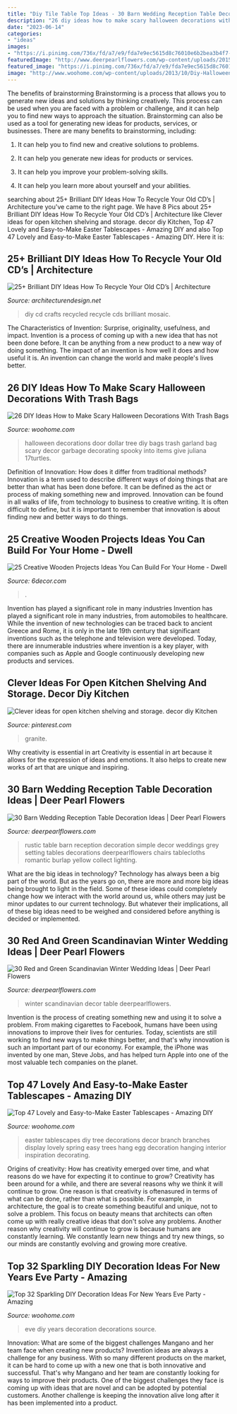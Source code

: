 ```yaml
---
title: "Diy Tile Table Top Ideas - 30 Barn Wedding Reception Table Decoration Ideas"
description: "26 diy ideas how to make scary halloween decorations with trash bags"
date: "2023-06-14"
categories:
- "ideas"
images:
- "https://i.pinimg.com/736x/fd/a7/e9/fda7e9ec5615d8c76010e6b2bea3b4f7--granite-counters-kitchen-counters.jpg"
featuredImage: "http://www.deerpearlflowers.com/wp-content/uploads/2015/09/Scandinavian-winter-wedding-decor-ideas.jpg"
featured_image: "https://i.pinimg.com/736x/fd/a7/e9/fda7e9ec5615d8c76010e6b2bea3b4f7--granite-counters-kitchen-counters.jpg"
image: "http://www.woohome.com/wp-content/uploads/2013/10/Diy-Halloween-items-With-Trash-Bags-13-2.jpg"
---
```



The benefits of brainstorming
Brainstorming is a process that allows you to generate new ideas and solutions by thinking creatively. This process can be used when you are faced with a problem or challenge, and it can help you to find new ways to approach the situation. Brainstorming can also be used as a tool for generating new ideas for products, services, or businesses.
There are many benefits to brainstorming, including:

1. It can help you to find new and creative solutions to problems.

2. It can help you generate new ideas for products or services.

3. It can help you improve your problem-solving skills.

4. It can help you learn more about yourself and your abilities.

	

		
searching about 25+ Brilliant DIY Ideas How To Recycle Your Old CD’s | Architecture you've came to the right page. We have 8 Pics about 25+ Brilliant DIY Ideas How To Recycle Your Old CD’s | Architecture like Clever ideas for open kitchen shelving and storage. decor diy Kitchen, Top 47 Lovely and Easy-to-Make Easter Tablescapes - Amazing DIY and also Top 47 Lovely and Easy-to-Make Easter Tablescapes - Amazing DIY. Here it is:
		
    
## 25+ Brilliant DIY Ideas How To Recycle Your Old CD’s | Architecture

<img loading=lazy src="http://cdn.architecturendesign.net/wp-content/uploads/2014/12/AD-Recycled-DIY-Old-CD-Crafts-5.jpg" onerror="this.onerror=null;this.src='https://tse3.mm.bing.net/th?id=OIP.qaYaLOAhG-nNVBebR203hgHaLG&amp;pid=15.1';" alt="25+ Brilliant DIY Ideas How To Recycle Your Old CD’s | Architecture">

_Source: architecturendesign.net_

>diy cd crafts recycled recycle cds brilliant mosaic. 

	

The Characteristics of Invention: Surprise, originality, usefulness, and impact.
Invention is a process of coming up with a new idea that has not been done before. It can be anything from a new product to a new way of doing something. The impact of an invention is how well it does and how useful it is. An invention can change the world and make people's lives better.

    
## 26 DIY Ideas How To Make Scary Halloween Decorations With Trash Bags

<img loading=lazy src="http://www.woohome.com/wp-content/uploads/2013/10/Diy-Halloween-items-With-Trash-Bags-13-2.jpg" onerror="this.onerror=null;this.src='https://tse4.mm.bing.net/th?id=OIP.FwF6DCu6LgOUUjun6xvCCQHaLH&amp;pid=15.1';" alt="26 DIY Ideas How to Make Scary Halloween Decorations With Trash Bags">

_Source: woohome.com_

>halloween decorations door dollar tree diy bags trash garland bag scary decor garbage decorating spooky into items give juliana 17turtles. 

	

Definition of Innovation: How does it differ from traditional methods?
Innovation is a term used to describe different ways of doing things that are better than what has been done before. It can be defined as the act or process of making something new and improved. Innovation can be found in all walks of life, from technology to business to creative writing. It is often difficult to define, but it is important to remember that innovation is about finding new and better ways to do things.

    
## 25 Creative Wooden Projects Ideas You Can Build For Your Home - Dwell

<img loading=lazy src="https://4.bp.blogspot.com/-PIIlPuHwroI/WIDldJdgKWI/AAAAAAAAK3c/6-Pb1YNMctw7nn-m1GmxutaefK8Z1qlBwCLcB/s1600/254.jpg" onerror="this.onerror=null;this.src='https://tse3.mm.bing.net/th?id=OIP.B7ULWE37WH7PzvoEPTzTLgHaJ4&amp;pid=15.1';" alt="25 Creative Wooden Projects Ideas You Can Build For Your Home - Dwell">

_Source: 6decor.com_

>. 

	

Invention has played a significant role in many industries
Invention has played a significant role in many industries, from automobiles to healthcare. While the invention of new technologies can be traced back to ancient Greece and Rome, it is only in the late 19th century that significant inventions such as the telephone and television were developed. Today, there are innumerable industries where invention is a key player, with companies such as Apple and Google continuously developing new products and services.

    
## Clever Ideas For Open Kitchen Shelving And Storage. Decor Diy Kitchen

<img loading=lazy src="https://i.pinimg.com/736x/fd/a7/e9/fda7e9ec5615d8c76010e6b2bea3b4f7--granite-counters-kitchen-counters.jpg" onerror="this.onerror=null;this.src='https://tse2.mm.bing.net/th?id=OIP.Tl_6RwDcE0Uyant0LH5ytQHaLM&amp;pid=15.1';" alt="Clever ideas for open kitchen shelving and storage. decor diy Kitchen">

_Source: pinterest.com_

>granite. 

	

Why creativity is essential in art
Creativity is essential in art because it allows for the expression of ideas and emotions. It also helps to create new works of art that are unique and inspiring.

    
## 30 Barn Wedding Reception Table Decoration Ideas | Deer Pearl Flowers

<img loading=lazy src="http://www.deerpearlflowers.com/wp-content/uploads/2015/04/Rustic-simple-barn-wedding-table-setting-decor.jpg" onerror="this.onerror=null;this.src='https://tse3.mm.bing.net/th?id=OIP.zvQHz8sJ1uZJzOink_KOmQHaLG&amp;pid=15.1';" alt="30 Barn Wedding Reception Table Decoration Ideas | Deer Pearl Flowers">

_Source: deerpearlflowers.com_

>rustic table barn reception decoration simple decor weddings grey setting tables decorations deerpearlflowers chairs tablecloths romantic burlap yellow collect lighting. 

	

What are the big ideas in technology?
Technology has always been a big part of the world. But as the years go on, there are more and more big ideas being brought to light in the field. Some of these ideas could completely change how we interact with the world around us, while others may just be minor updates to our current technology. But whatever their implications, all of these big ideas need to be weighed and considered before anything is decided or implemented.

    
## 30 Red And Green Scandinavian Winter Wedding Ideas | Deer Pearl Flowers

<img loading=lazy src="http://www.deerpearlflowers.com/wp-content/uploads/2015/09/Scandinavian-winter-wedding-decor-ideas.jpg" onerror="this.onerror=null;this.src='https://tse4.mm.bing.net/th?id=OIP.c4XPiVFvwFMCk444Pu3uzgHaLH&amp;pid=15.1';" alt="30 Red and Green Scandinavian Winter Wedding Ideas | Deer Pearl Flowers">

_Source: deerpearlflowers.com_

>winter scandinavian decor table deerpearlflowers. 

	

Invention is the process of creating something new and using it to solve a problem. From making cigarettes to Facebook, humans have been using innovations to improve their lives for centuries. Today, scientists are still working to find new ways to make things better, and that's why innovation is such an important part of our economy. For example, the iPhone was invented by one man, Steve Jobs, and has helped turn Apple into one of the most valuable tech companies on the planet.

    
## Top 47 Lovely And Easy-to-Make Easter Tablescapes - Amazing DIY

<img loading=lazy src="http://www.woohome.com/wp-content/uploads/2016/02/tablescapes-for-easter-05.jpg" onerror="this.onerror=null;this.src='https://tse2.mm.bing.net/th?id=OIP.OoIEAnQKh9kWv8UaXlAKAQHaKt&amp;pid=15.1';" alt="Top 47 Lovely and Easy-to-Make Easter Tablescapes - Amazing DIY">

_Source: woohome.com_

>easter tablescapes diy tree decorations decor branch branches display lovely spring easy trees hang egg decoration hanging interior inspiration decorating. 

	

Origins of creativity: How has creativity emerged over time, and what reasons do we have for expecting it to continue to grow?
Creativity has been around for a while, and there are several reasons why we think it will continue to grow. One reason is that creativity is oftenasured in terms of what can be done, rather than what is possible. For example, in architecture, the goal is to create something beautiful and unique, not to solve a problem. This focus on beauty means that architects can often come up with really creative ideas that don't solve any problems. Another reason why creativity will continue to grow is because humans are constantly learning. We constantly learn new things and try new things, so our minds are constantly evolving and growing more creative.

    
## Top 32 Sparkling DIY Decoration Ideas For New Years Eve Party - Amazing

<img loading=lazy src="https://www.woohome.com/wp-content/uploads/2013/12/diy-new-year-eve-decorations-21-2.jpg" onerror="this.onerror=null;this.src='https://tse4.mm.bing.net/th?id=OIP.f8hsdleHANwB8YE46GU2bgHaLE&amp;pid=15.1';" alt="Top 32 Sparkling DIY Decoration Ideas For New Years Eve Party - Amazing">

_Source: woohome.com_

>eve diy years decoration decorations source. 

	

Innovation: What are some of the biggest challenges Mangano and her team face when creating new products?
Invention ideas are always a challenge for any business. With so many different products on the market, it can be hard to come up with a new one that is both innovative and successful. That's why Mangano and her team are constantly looking for ways to improve their products. One of the biggest challenges they face is coming up with ideas that are novel and can be adopted by potential customers. Another challenge is keeping the innovation alive long after it has been implemented into a product.

